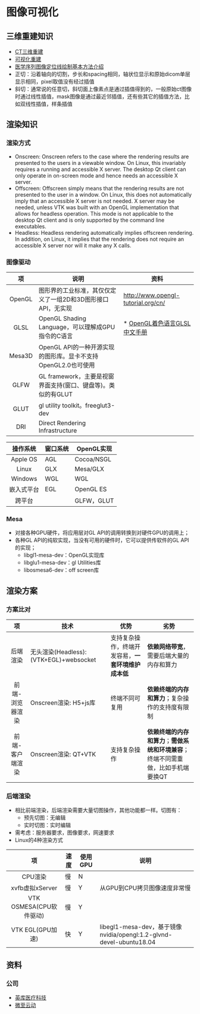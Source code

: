 # 图像可视化
## 三维重建知识
* [CT三维重建](https://blog.csdn.net/fanhenghui/article/details/51036422)
* [可视化重建](https://www.iih.xin/productinfo/1410267.html)
* [医学序列图像定位线绘制基本方法介绍](https://blog.csdn.net/inter_peng/article/details/62046916)
* 正切：沿着轴向的切割，步长和spacing相同，轴状位显示和原始dicom单层显示相同，pixel取值没有经过插值
* 斜切：通常说的任意切，斜切面上像素点是通过插值得到的，一般原始ct图像时通过线性插值，mask图像是通过最近邻插值，还有些其它的插值方法，比如双线性插值，样条插值

## 渲染知识
### 渲染方式
* Onscreen: Onscreen refers to the case where the rendering results are presented to the users in a viewable window. On Linux, this invariably requires a running and accessible X server. The desktop Qt client can only operate in on-screen mode and hence needs an accessible X server.
* Offscreen: Offscreen simply means that the rendering results are not presented to the user in a window. On Linux, this does not automatically imply that an accessible X server is not needed. X server may be needed, unless VTK was built with an OpenGL implementation that allows for headless operation. This mode is not applicable to the desktop Qt client and is only supported by the command line executables.
* Headless: Headless rendering automatically implies offscreen rendering. In addition, on Linux, it implies that the rendering does not require an accessible X server nor will it make any X calls.

### 图像驱动
| 项 | 说明 | 资料 |
| :-: | - | - |
| OpenGL | 图形界的工业标准，其仅仅定义了一组2D和3D图形接口API，无实现 | http://www.opengl-tutorial.org/cn/ |
| GLSL | OpenGL Shading Language，可以理解成GPU指令的C语言 | * [OpenGL着色语言GLSL中文手册](https://blog.csdn.net/hk_shao/article/details/82084274) |
| Mesa3D | OpenGL API的一种开源实现的图形库。显卡不支持OpenGL2.0也可使用 |  |
| GLFW | GL framework，主要是视窗界面支持(窗口、键盘等)。类似的有GLUT |  |
| GLUT | gl utility toolkit。freeglut3-dev |  |
| DRI | Direct Rendering Infrastructure |  |

| 操作系统 | 窗口系统 | OpenGL实现 |
| :-: | - | - |
| Apple OS | AGL | Cocoa/NSGL |
| Linux | GLX | Mesa/GLX |
| Windows | WGL | WGL |
| 嵌入式平台 | EGL | OpenGL ES |
| 跨平台	 |  | GLFW，GLUT |

### Mesa
* 对接各种GPU硬件，将应用层对GL API的调用转换到对硬件GPU的调用上；
* 各种GL API的纯软实现，当没有可用的硬件时，它可以提供传软件的GL API的实现；
  * libgl1-mesa-dev：OpenGL实现库
  * libglu1-mesa-dev：gl Utilities库
  * libosmesa6-dev：off screen库

## 渲染方案
### 方案比对
| 项 | 技术 | 优势 | 劣势 |
| :-: | - | - | - |
| 后端渲染 | 无头渲染(Headless): (VTK+EGL)+websocket | 支持复杂操作，终端开发容易，**一套环境维护成本低** | **依赖网络带宽**，需要后端大量的内存和算力 |
| 前端-浏览器渲染 | Onscreen渲染: H5+js库 | 终端不同可复用 | **依赖终端的内存和算力**；复杂操作的支持度有限制 |
| 前端-客户端渲染 | Onscreen渲染: QT+VTK | 支持复杂操作 | **依赖终端的内存和算力**；**需做系统和环境兼容**；终端不同需重做，比如手机端要换QT |

### 后端渲染
* 相比前端渲染，后端渲染需要大量切图操作，其他功能都一样。切图有：
  * 预先切图：无编辑
  * 实时切图：实时编辑
* 需考虑：服务器要求，图像要求，网速要求
* Linux的4种渲染方式

| 项 | 速度 | 使用GPU | 说明 |
| :-: | - | - | - |
| CPU渲染 | 慢 | N |  |
| xvfb虚拟xServer | 慢 | Y | 从GPU到CPU拷贝图像速度非常慢 |
| VTK OSMESA(CPU软件驱动) | 慢 | Y |  |
| VTK EGL(GPU加速) | 快 | Y | libegl1-mesa-dev，基于镜像nvidia/opengl:1.2-glvnd-devel-ubuntu18.04 |

## 资料
### 公司
* [英库医疗科技](https://www.incool3d.com/)
* [微至云动](https://www.weiyunyingxiang.com/)

